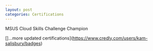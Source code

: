 ```yaml
---
layout: post
categories: Certifications
---
```

MSUS Cloud Skills Challenge Champion

<div data-iframe-width="150" data-iframe-height="270" data-share-badge-id="9ee6d327-7c43-4b0a-972d-1002a2ee952e" data-share-badge-host="https://www.credly.com"></div><script type="text/javascript" async src="//cdn.credly.com/assets/utilities/embed.js"></script>

[]...more updated certifications](https://www.credly.com/users/kam-salisbury/badges)
